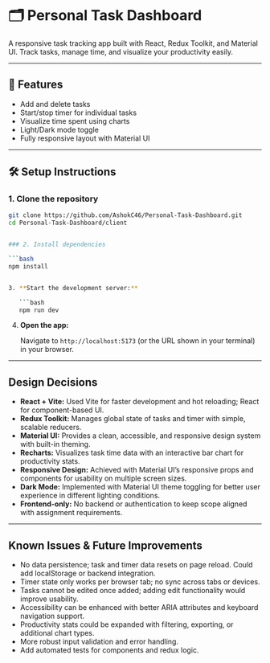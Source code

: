 # 🗂️ Personal Task Dashboard

A responsive task tracking app built with React, Redux Toolkit, and Material UI. Track tasks, manage time, and visualize your productivity easily.

---

## 🚀 Features

- Add and delete tasks
- Start/stop timer for individual tasks
- Visualize time spent using charts
- Light/Dark mode toggle
- Fully responsive layout with Material UI

---

## 🛠️ Setup Instructions

### 1. Clone the repository

```bash
git clone https://github.com/AshokC46/Personal-Task-Dashboard.git
cd Personal-Task-Dashboard/client


### 2. Install dependencies 

```bash
npm install


3. **Start the development server:**

   ```bash
   npm run dev
   ```

4. **Open the app:**

   Navigate to `http://localhost:5173` (or the URL shown in your terminal) in your browser.

---

## Design Decisions

* **React + Vite:** Used Vite for faster development and hot reloading; React for component-based UI.
* **Redux Toolkit:** Manages global state of tasks and timer with simple, scalable reducers.
* **Material UI:** Provides a clean, accessible, and responsive design system with built-in theming.
* **Recharts:** Visualizes task time data with an interactive bar chart for productivity stats.
* **Responsive Design:** Achieved with Material UI’s responsive props and components for usability on multiple screen sizes.
* **Dark Mode:** Implemented with Material UI theme toggling for better user experience in different lighting conditions.
* **Frontend-only:** No backend or authentication to keep scope aligned with assignment requirements.

---

## Known Issues & Future Improvements

* No data persistence; task and timer data resets on page reload. Could add localStorage or backend integration.
* Timer state only works per browser tab; no sync across tabs or devices.
* Tasks cannot be edited once added; adding edit functionality would improve usability.
* Accessibility can be enhanced with better ARIA attributes and keyboard navigation support.
* Productivity stats could be expanded with filtering, exporting, or additional chart types.
* More robust input validation and error handling.
* Add automated tests for components and redux logic.


```
